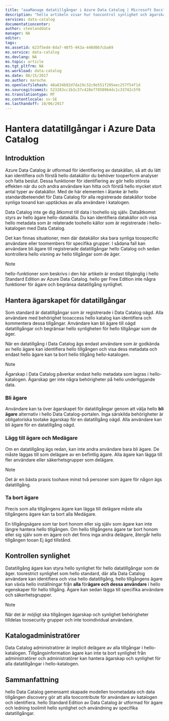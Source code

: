 ```yaml
---
title: "aaaManage datatillgångar i Azure Data Catalog | Microsoft Docs"
description: "hello artikeln visar hur toocontrol synlighet och ägarskapet för datatillgångar som är registrerade i Azure Data Catalog."
services: data-catalog
documentationcenter: 
author: steelanddata
manager: NA
editor: 
tags: 
ms.assetid: 623f5ed4-8da7-48f5-943a-448d0b7cba69
ms.service: data-catalog
ms.devlang: NA
ms.topic: article
ms.tgt_pltfrm: NA
ms.workload: data-catalog
ms.date: 08/15/2017
ms.author: maroche
ms.openlocfilehash: 48a634b92d7da19c32c9e551f295eec257f54f1d
ms.sourcegitcommit: 523283cc1b3c37c428e77850964dc1c33742c5f0
ms.translationtype: MT
ms.contentlocale: sv-SE
ms.lasthandoff: 10/06/2017
---
```

# <a name="manage-data-assets-in-azure-data-catalog"></a>Hantera datatillgångar i Azure Data Catalog
## <a name="introduction"></a>Introduktion
Azure Data Catalog är utformad för identifiering av datakällan, så att du lätt kan identifiera och förstå hello datakällor du behöver tooperform analyser och fatta beslut. Dessa funktioner för identifiering av gör hello största effekten när du och andra användare kan hitta och förstå hello mycket stort antal typer av datakällor. Med de här elementen i åtanke är hello standardbeteendet för Data Catalog för alla registrerade datakällor toobe synliga tooand kan upptäckas av alla användare i katalogen.

Data Catalog inte ge dig åtkomst till data i toohello sig själv. Dataåtkomst styrs av hello ägare hello-datakälla. Du kan identifiera datakällor och visa hello metadata som är relaterade toohello källor som är registrerade i hello-katalogen med Data Catalog.

Det kan finnas situationer, men där datakällor ska bara synliga toospecific användare eller toomembers för specifika grupper. I sådana fall kan användare bli ägare till registrerade datatillgångar hello Catalog och sedan kontrollera hello visning av hello tillgångar som de äger.

> [!NOTE]
> hello-funktioner som beskrivs i den här artikeln är endast tillgänglig i hello Standard Edition av Azure Data Catalog. hello ger Free Edition inte några funktioner för ägare och begränsa datatillgång synlighet.
>
>

## <a name="manage-ownership-of-data-assets"></a>Hantera ägarskapet för datatillgångar
Som standard är datatillgångar som är registrerade i Data Catalog oägd. Alla användare med behörighet tooaccess hello katalog kan identifiera och kommentera dessa tillgångar. Användare kan bli ägare till oägd datatillgångar och begränsar hello synligheten för hello tillgångar som de äger.

När en datatillgång i Data Catalog ägs endast användare som är godkända av hello ägare kan identifiera hello tillgången och visa dess metadata och endast hello ägare kan ta bort hello tillgång hello-katalogen.

> [!NOTE]
> Ägarskap i Data Catalog påverkar endast hello metadata som lagras i hello-katalogen. Ägarskap ger inte några behörigheter på hello underliggande data.
>
>

### <a name="take-ownership"></a>Bli ägare
Användare kan ta över ägarskapet för datatillgångar genom att välja hello **bli ägare** alternativ i hello Data Catalog-portalen. Inga särskilda behörigheter är obligatoriska tootake ägarskap för en datatillgång oägd. Alla användare kan bli ägare för en datatillgång oägd.

### <a name="add-owners-and-co-owners"></a>Lägg till ägare och Medägare
Om en datatillgång ägs redan, kan inte andra användare bara bli ägare. De måste läggas till som delägare av en befintlig ägare. Alla ägare kan lägga till fler användare eller säkerhetsgrupper som delägare.

> [!NOTE]
> Det är en bästa praxis toohave minst två personer som ägare för någon ägs datatillgång.
>
>

### <a name="remove-owners"></a>Ta bort ägare
Precis som alla tillgångens ägare kan lägga till delägare måste alla tillgångens ägare kan ta bort alla Medägare.

En tillgångsägare som tar bort honom eller sig själv som ägare kan inte längre hantera hello tillgången. Om hello tillgångens ägare tar bort honom eller sig själv som en ägare och det finns inga andra delägare, återgår hello tillgången tooan Ej ägd tillstånd.

## <a name="control-visibility"></a>Kontrollen synlighet
Datatillgång ägare kan styra hello synlighet för hello datatillgångar som de äger. toorestrict synlighet som hello standard, där alla Data Catalog användare kan identifiera och visa hello datatillgång, hello tillgångens ägare kan växla hello inställningar från **alla** för**ägare och dessa användare** i hello egenskaper för hello tillgång. Ägare kan sedan lägga till specifika användare och säkerhetsgrupper.

> [!NOTE]
> När det är möjligt ska tillgången ägarskap och synlighet behörigheter tilldelas toosecurity grupper och inte tooindividual användare.
>
>

## <a name="catalog-administrators"></a>Katalogadministratörer
Data Catalog administratörer är implicit delägare av alla tillgångar i hello-katalogen. Tillgångsinformation ägare kan inte ta bort synlighet från administratörer och administratörer kan hantera ägarskap och synlighet för alla datatillgångar i hello-katalogen.

## <a name="summary"></a>Sammanfattning
hello Data Catalog gemensamt skapade modellen toometadata och data tillgången discovery gör att alla toocontribute för användare av katalogen och identifiera. hello Standard Edition av Data Catalog är utformad för ägare och ledning toolimit hello synlighet och användning av specifika datatillgångar.
